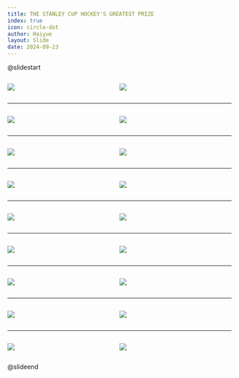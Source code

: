 ```yaml
---
title: THE STANLEY CUP HOCKEY'S GREATEST PRIZE
index: true
icon: circle-dot
author: Haiyue
layout: Slide
date: 2024-09-23
---
```

 
@slidestart

<div style="display:flex">
<div style="flex:1">

![](/reading/english/Level-X/THE%20STANLEY%20CUP%20HOCKEY'S%20GREATEST%20PRIZE/001.webp)
</div>
<div style="flex:1">

![](/reading/english/Level-X/THE%20STANLEY%20CUP%20HOCKEY'S%20GREATEST%20PRIZE/002.webp)
</div>
</div>

---

<div style="display:flex">
<div style="flex:1">

![](/reading/english/Level-X/THE%20STANLEY%20CUP%20HOCKEY'S%20GREATEST%20PRIZE/003.webp)
</div>
<div style="flex:1">

![](/reading/english/Level-X/THE%20STANLEY%20CUP%20HOCKEY'S%20GREATEST%20PRIZE/004.webp)
</div>
</div>

---

<div style="display:flex">
<div style="flex:1">

![](/reading/english/Level-X/THE%20STANLEY%20CUP%20HOCKEY'S%20GREATEST%20PRIZE/005.webp)
</div>
<div style="flex:1">

![](/reading/english/Level-X/THE%20STANLEY%20CUP%20HOCKEY'S%20GREATEST%20PRIZE/006.webp)
</div>
</div>

---

<div style="display:flex">
<div style="flex:1">

![](/reading/english/Level-X/THE%20STANLEY%20CUP%20HOCKEY'S%20GREATEST%20PRIZE/007.webp)
</div>
<div style="flex:1">

![](/reading/english/Level-X/THE%20STANLEY%20CUP%20HOCKEY'S%20GREATEST%20PRIZE/008.webp)
</div>
</div>

---

<div style="display:flex">
<div style="flex:1">

![](/reading/english/Level-X/THE%20STANLEY%20CUP%20HOCKEY'S%20GREATEST%20PRIZE/009.webp)
</div>
<div style="flex:1">

![](/reading/english/Level-X/THE%20STANLEY%20CUP%20HOCKEY'S%20GREATEST%20PRIZE/010.webp)
</div>
</div>

---

<div style="display:flex">
<div style="flex:1">

![](/reading/english/Level-X/THE%20STANLEY%20CUP%20HOCKEY'S%20GREATEST%20PRIZE/011.webp)
</div>
<div style="flex:1">

![](/reading/english/Level-X/THE%20STANLEY%20CUP%20HOCKEY'S%20GREATEST%20PRIZE/012.webp)
</div>
</div>

---

<div style="display:flex">
<div style="flex:1">

![](/reading/english/Level-X/THE%20STANLEY%20CUP%20HOCKEY'S%20GREATEST%20PRIZE/013.webp)
</div>
<div style="flex:1">

![](/reading/english/Level-X/THE%20STANLEY%20CUP%20HOCKEY'S%20GREATEST%20PRIZE/014.webp)
</div>
</div>

---

<div style="display:flex">
<div style="flex:1">

![](/reading/english/Level-X/THE%20STANLEY%20CUP%20HOCKEY'S%20GREATEST%20PRIZE/015.webp)
</div>
<div style="flex:1">

![](/reading/english/Level-X/THE%20STANLEY%20CUP%20HOCKEY'S%20GREATEST%20PRIZE/016.webp)
</div>
</div>

---

<div style="display:flex">
<div style="flex:1">

![](/reading/english/Level-X/THE%20STANLEY%20CUP%20HOCKEY'S%20GREATEST%20PRIZE/017.webp)
</div>
<div style="flex:1">

![](/reading/english/Level-X/THE%20STANLEY%20CUP%20HOCKEY'S%20GREATEST%20PRIZE/018.webp)
</div>
</div>

@slideend